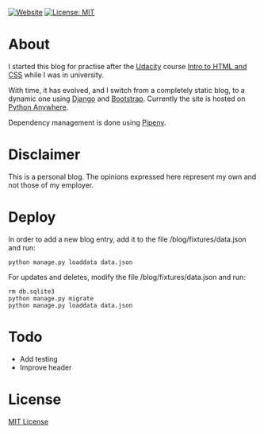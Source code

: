 
[![Website](https://img.shields.io/website?url=https%3A%2F%2Fhoter11.eu.pythonanywhere.com%2F)](https://hoter11.eu.pythonanywhere.com/)
[![License: MIT](https://img.shields.io/badge/license-MIT%20License-blue.svg)](https://github.com/Hoter11/WebProject/blob/master/LICENSE)

# About
I started this blog for practise after the [Udacity](https://www.udacity.com/) course [Intro to HTML and CSS](https://www.udacity.com/course/intro-to-html-and-css--ud001) while I was in university.

With time, it has evolved, and I switch from a completely static blog, to a dynamic one using [Django](https://www.djangoproject.com/) and [Bootstrap](https://getbootstrap.com). Currently the site is hosted on [Python Anywhere](https://eu.pythonanywhere.com).

Dependency management is done using [Pipenv](https://pipenv.pypa.io). 

# Disclaimer
This is a personal blog. The opinions expressed here represent my own and not those of my employer.

# Deploy
In order to add a new blog entry, add it to the file /blog/fixtures/data.json and run:
```
python manage.py loaddata data.json
```

For updates and deletes, modify the file /blog/fixtures/data.json and run:
```
rm db.sqlite3
python manage.py migrate
python manage.py loaddata data.json
```

# Todo
- Add testing
- Improve header

# License
[MIT License](LICENSE)